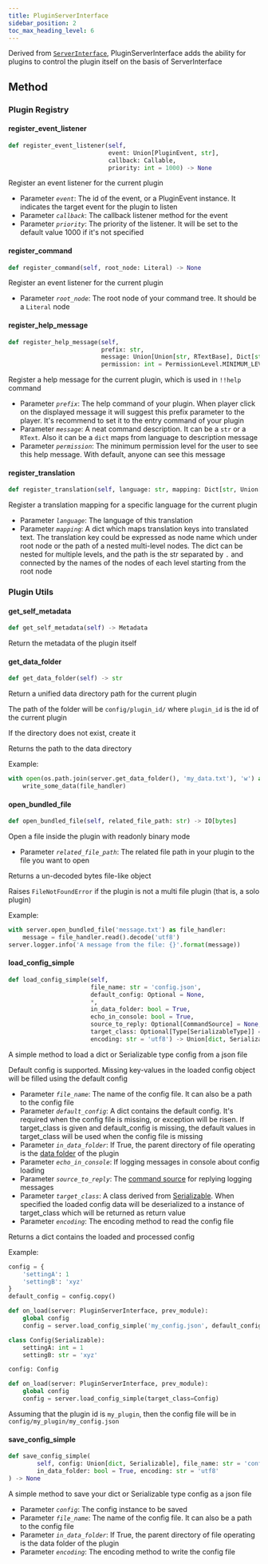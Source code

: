 ```yaml
---
title: PluginServerInterface
sidebar_position: 2
toc_max_heading_level: 6
---
```


Derived from [`ServerInterface`](ServerInterface.md), PluginServerInterface adds the ability for plugins to control the plugin itself on the basis of ServerInterface

## Method

### Plugin Registry

#### register_event_listener

``` python
def register_event_listener(self,
                            event: Union[PluginEvent, str],
                            callback: Callable,
                            priority: int = 1000) -> None
```

Register an event listener for the current plugin

- Parameter *`event`*: The id of the event, or a PluginEvent instance. It indicates the target event for the plugin to listen
- Parameter *`callback`*: The callback listener method for the event
- Parameter *`priority`*: The priority of the listener. It will be set to the default value 1000 if it's not specified

#### register_command

``` python
def register_command(self, root_node: Literal) -> None
```

Register an event listener for the current plugin

- Parameter *`root_node`*: The root node of your command tree. It should be a `Literal` node

#### register_help_message

``` python
def register_help_message(self,
                          prefix: str,
                          message: Union[Union[str, RTextBase], Dict[str, Union[str, RTextBase]]],
                          permission: int = PermissionLevel.MINIMUM_LEVEL) -> None
```

Register a help message for the current plugin, which is used in `!!help` command

- Parameter *`prefix`*: The help command of your plugin. When player click on the displayed message it will suggest this prefix parameter to the player. It's recommend to set it to the entry command of your plugin
- Parameter *`message`*: A neat command description. It can be a `str` or a `RText`. Also it can be a `dict` maps from language to description message
- Parameter *`permission`*: The minimum permission level for the user to see this help message. With default, anyone can see this message

#### register_translation

``` python
def register_translation(self, language: str, mapping: Dict[str, Union[str, dict]]) -> None
```

Register a translation mapping for a specific language for the current plugin

- Parameter *`language`*: The language of this translation
- Parameter *`mapping`*: A dict which maps translation keys into translated text. The translation key could be expressed as node name which under root node or the path of a nested multi-level nodes. The dict can be nested for multiple levels, and the path is the str separated by `.` and connected by the names of the nodes of each level starting from the root node

### Plugin Utils

#### get_self_metadata

``` python
def get_self_metadata(self) -> Metadata
```

Return the metadata of the plugin itself

#### get_data_folder

``` python
def get_data_folder(self) -> str
```

Return a unified data directory path for the current plugin

The path of the folder will be `config/plugin_id/` where `plugin_id` is the id of the current plugin

If the directory does not exist, create it

Returns the path to the data directory

Example:

``` python
with open(os.path.join(server.get_data_folder(), 'my_data.txt'), 'w') as file_handler:
    write_some_data(file_handler)
```

#### open_bundled_file

``` python
def open_bundled_file(self, related_file_path: str) -> IO[bytes]
```

Open a file inside the plugin with readonly binary mode

- Parameter *`related_file_path`*: The related file path in your plugin to the file you want to open

Returns a un-decoded bytes file-like object

Raises `FileNotFoundError` if the plugin is not a multi file plugin (that is, a solo plugin)

Example:

``` python
with server.open_bundled_file('message.txt') as file_handler:
    message = file_handler.read().decode('utf8')
server.logger.info('A message from the file: {}'.format(message))
```

#### load_config_simple

``` python
def load_config_simple(self,
                       file_name: str = 'config.json',
                       default_config: Optional = None,
                       *,
                       in_data_folder: bool = True,
                       echo_in_console: bool = True,
                       source_to_reply: Optional[CommandSource] = None,
                       target_class: Optional[Type[SerializableType]] = None,
                       encoding: str = 'utf8') -> Union[dict, SerializableType]
```

A simple method to load a dict or Serializable type config from a json file

Default config is supported. Missing key-values in the loaded config object will be filled using the default config

- Parameter *`file_name`*: The name of the config file. It can also be a path to the config file
- Parameter *`default_config`*: A dict contains the default config. It's required when the config file is missing, or exception will be risen. If target_class is given and default_config is missing, the default values in target_class will be used when the config file is missing
- Parameter *`in_data_folder`*: If True, the parent directory of file operating is the [data folder](#get-data-folder) of the plugin
- Parameter *`echo_in_console`*: If logging messages in console about config loading
- Parameter *`source_to_reply`*: The [command source](CommandSource.md) for replying logging messages
- Parameter *`target_class`*: A class derived from [Serializable](../api.md#serializable). When specified the loaded config data will be deserialized to a instance of target_class which will be returned as return value
- Parameter *`encoding`*: The encoding method to read the config file

Returns a dict contains the loaded and processed config

Example:

``` python
config = {
    'settingA': 1
    'settingB': 'xyz'
}
default_config = config.copy()

def on_load(server: PluginServerInterface, prev_module):
    global config
    config = server.load_config_simple('my_config.json', default_config)
```

``` python
class Config(Serializable):
    settingA: int = 1
    settingB: str = 'xyz'

config: Config

def on_load(server: PluginServerInterface, prev_module):
    global config
    config = server.load_config_simple(target_class=Config)
```

Assuming that the plugin id is `my_plugin`, then the config file will be in `config/my_plugin/my_config.json`

#### save_config_simple

``` python
def save_config_simple(
        self, config: Union[dict, Serializable], file_name: str = 'config.json', *,
        in_data_folder: bool = True, encoding: str = 'utf8'
) -> None
```

A simple method to save your dict or Serializable type config as a json file

- Parameter *`config`*: The config instance to be saved
- Parameter *`file_name`*: The name of the config file. It can also be a path to the config file
- Parameter *`in_data_folder`*: If True, the parent directory of file operating is the data folder of the plugin
- Parameter *`encoding`*: The encoding method to write the config file
